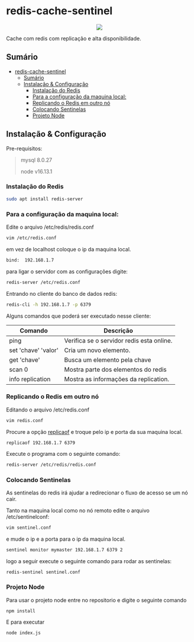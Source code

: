 # redis-cache-sentinel
<p align="center">
    <img src="http://dacom.cm.utfpr.edu.br:88/sd/lib/exe/fetch.php?cache=&media=redis_logo.png"/>
</p>
Cache com redis com replicação e alta disponibilidade.

## Sumário
- [redis-cache-sentinel](#redis-cache-sentinel)
  - [Sumário](#sumário)
  - [Instalação & Configuração](#instalação--configuração)
    - [Instalação do Redis](#instalação-do-redis)
    - [Para a configuração da maquina local:](#para-a-configuração-da-maquina-local)
    - [Replicando o Redis em outro nó](#replicando-o-redis-em-outro-nó)
    - [Colocando Sentinelas](#colocando-sentinelas)
    - [Projeto Node](#projeto-node)



## Instalação & Configuração
Pre-requisitos:
> mysql 8.0.27
> 
> node v16.13.1


### Instalação do Redis

```bash 
sudo apt install redis-server
```

### Para a configuração da maquina local:
Edite o arquivo /etc/redis/redis.conf
```bash
vim /etc/redis.conf
```

em vez de localhost coloque o ip da maquina local.
```bash
bind:  192.168.1.7
```
para ligar o servidor com as configurações digite:

```bash
redis-server /etc/redis.conf
```

Entrando no cliente do banco de dados redis:
```bash
redis-cli -h 192.168.1.7 -p 6379
```
Alguns comandos que poderá ser executado nesse cliente:

| Comando             | Descrição                                 |
|---------------------|-------------------------------------------|
| ping                | Verifica se o servidor redis esta online. |
| set 'chave' 'valor' | Cria um novo elemento.                    |
| get 'chave'         | Busca um elemento pela chave              |
| scan 0              | Mostra parte dos elementos do redis       |
| info replication    | Mostra as informações da replication.     |

### Replicando o Redis em outro nó

Editando o arquivo /etc/redis.conf 
```bash
vim redis.conf
```
Procure a opção [replicaof](https://redis.io/commands/replicaof) e troque pelo ip e porta da sua maquina local.

```
replicaof 192.168.1.7 6379
```

Execute o programa com o seguinte comando:
```bash
redis-server /etc/redis/redis.conf
```

### Colocando Sentinelas

As sentinelas do redis irá ajudar a redirecionar o fluxo de acesso se um nó cair.

Tanto na maquina local como no nó remoto edite o arquivo /etc/sentinelconf:
```bash 
vim sentinel.conf
```

e mude o ip e a porta para o ip da maquina local.
```bash
sentinel monitor mymaster 192.168.1.7 6379 2
```

logo a seguir execute o seguinte comando para rodar as sentinelas:
```bash
redis-sentinel sentinel.conf
```

### Projeto Node
Para usar o projeto node entre no repositorio e digite o seguinte comando

```
npm install
```

E para executar
```
node index.js
```